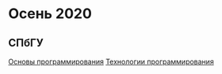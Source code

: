 # Осень 2020

## СПбГУ

[Основы программирования](programming_basics/)
[Технологии программирования](programming_technology/)

## 
